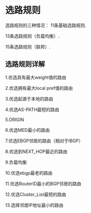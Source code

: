 # 选路规则

选路规则的三种情况：
11条基础选路规则.

13条选路规则（负载均衡）.

15条选路规则（联邦）.

## 选路规则详解

1.优选具有最大weight值的路由

2.优选拥有最大local pref值的路由

3.优选起源于本地的路由

4.优选AS-PATH最短的路由

5.ORIGIN

6.优选MED最小的路由

7.优选EBGP邻居的路由（相对于IBGP）

8.优选到NEXT_HOP最近的路由

9.负载均衡

10.优选ebgp最老的路由

11.优选RouterID最小的BGP邻居的路由

12.优选Cluster_List最短的路由

13.选择邻居IP地址最小的路由
